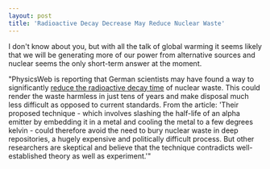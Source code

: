 ```yaml
---
layout: post  
title: 'Radioactive Decay Decrease May Reduce Nuclear Waste'
---
```

I don't know about you, but with all the talk of global warming it seems likely that we will be generating more of our power from alternative sources and nuclear seems the only short-term answer at the moment.

"PhysicsWeb is reporting that German scientists may have found a way to significantly [reduce the radioactive decay time](http://physicsweb.org/articles/news/10/7/13/1) of nuclear waste. This could render the waste harmless in just tens of years and make disposal much less difficult as opposed to current standards. From the article: 'Their proposed technique - which involves slashing the half-life of an alpha emitter by embedding it in a metal and cooling the metal to a few degrees kelvin - could therefore avoid the need to bury nuclear waste in deep repositories, a hugely expensive and politically difficult process. But other researchers are skeptical and believe that the technique contradicts well-established theory as well as experiment.'"
